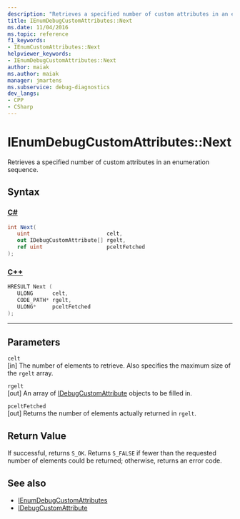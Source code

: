 ```yaml
---
description: "Retrieves a specified number of custom attributes in an enumeration sequence."
title: IEnumDebugCustomAttributes::Next
ms.date: 11/04/2016
ms.topic: reference
f1_keywords:
- IEnumCustomAttributes::Next
helpviewer_keywords:
- IEnumDebugCustomAttributes::Next
author: maiak
ms.author: maiak
manager: jmartens
ms.subservice: debug-diagnostics
dev_langs:
- CPP
- CSharp
---
```

# IEnumDebugCustomAttributes::Next

Retrieves a specified number of custom attributes in an enumeration sequence.

## Syntax

### [C#](#tab/csharp)
```csharp
int Next(
   uint                        celt,
   out IDebugCustomAttribute[] rgelt,
   ref uint                    pceltFetched
);
```
### [C++](#tab/cpp)
```cpp
HRESULT Next ( 
   ULONG      celt,
   CODE_PATH* rgelt,
   ULONG*     pceltFetched
);
```
---

## Parameters
`celt`\
[in] The number of elements to retrieve. Also specifies the maximum size of the `rgelt` array.

`rgelt`\
[out] An array of [IDebugCustomAttribute](../../../extensibility/debugger/reference/idebugcustomattribute.md) objects to be filled in.

`pceltFetched`\
[out] Returns the number of elements actually returned in `rgelt`.

## Return Value
 If successful, returns `S_OK`. Returns `S_FALSE` if fewer than the requested number of elements could be returned; otherwise, returns an error code.

## See also
- [IEnumDebugCustomAttributes](../../../extensibility/debugger/reference/ienumdebugcustomattributes.md)
- [IDebugCustomAttribute](../../../extensibility/debugger/reference/idebugcustomattribute.md)
